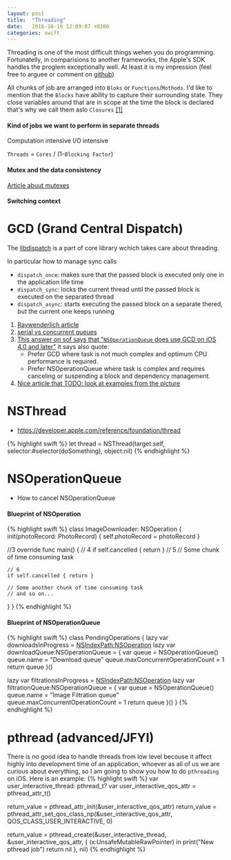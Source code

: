 ```yaml
---
layout: post
title:  "Threading"
date:   2016-10-19 12:09:07 +0200
categories: swift
---
```


Threading is one of the most difficult things wehen you do programming. Fortunatelly, in comparisions to another frameworks, the Apple's SDK handles the proglem exceptionally well. At least it is my impression (feel free to arguee or comment on [github](https://github.com/artur-gurgul/artur-gurgul.markdown/issues/1))

All chunks of job are arranged into `Bloks` or `Functions`/`Mothods`. I'd like to mention that the `Blocks` have ability to capture their surrounding state. They close variables around that are in scope at the time the block is declared that's why we call them aslo `Closures` [[1]](http://pragmaticstudio.com/blog/2010/7/28/ios4-blocks-1)

#### Kind of jobs we want to perform in separate threads
Computation intensive
I/O intensive

`Threads` = `Cores` / (1-`Blocking Factor`)



#### Mutex and the data consistency

[Article abuut mutexes](https://www.cocoawithlove.com/blog/2016/06/02/threads-and-mutexes.html)

#### Switching context


# GCD (Grand Central Dispatch)
The [libdispatch](https://github.com/apple/swift-corelibs-libdispatch) is a part of core library wchich takes care about threading. 

In particular how to manage sync calls


* `dispatch_once`: makes sure that the passed block is executed only one in the application life time
* `dispatch_sync`: locks the current thread until the passed block is executed on the separated thread
* `dispatch_async`: starts executing the passed block on a separate thered, but the current one keeps running

1. [Raywenderlich article](https://www.raywenderlich.com/60749/grand-central-dispatch-in-depth-part-1)
2. [serial vs concurrent queues](https://developer.apple.com/library/content/documentation/General/Conceptual/ConcurrencyProgrammingGuide/OperationQueues/OperationQueues.html)
3. [This answer on sof says that "`NSOperationQueue` does use GCD on iOS 4.0 and later"](http://stackoverflow.com/questions/7078658/operation-queue-vs-dispatch-queue-for-ios-application)
it says also quote:
	* Prefer GCD where task is not much complex and optimum CPU performance is required.
	* Prefer NSOperationQueue where task is complex and requires canceling or suspending a block and dependency management.	
4. [Nice article that TODO: look at examples from the picture](http://www.appcoda.com/ios-concurrency/)

# NSThread 
* https://developer.apple.com/reference/foundation/thread

{% highlight swift %}
let thread = NSThread(target:self, selector:#selector(doSomething), object:nil)
{% endhighlight %}
# NSOperationQueue

* How to cancel NSOperationQueue



#### Blueprint of NSOperation
{% highlight swift %}
class ImageDownloader: NSOperation {
  init(photoRecord: PhotoRecord) {
    self.photoRecord = photoRecord
  }
 
  //3
  override func main() {
    // 4
    if self.cancelled { return }
    // 5
    // Some chunk of time consuming task
 
    // 6
    if self.cancelled { return }
 
    // Some another chunk of time consuming task
	// and so on...
  }
}
{% endhighlight %}

#### Blueprint of NSOperationQueue

{% highlight swift %}
class PendingOperations {
  lazy var downloadsInProgress = [NSIndexPath:NSOperation]()
  lazy var downloadQueue:NSOperationQueue = {
    var queue = NSOperationQueue()
    queue.name = "Download queue"
    queue.maxConcurrentOperationCount = 1
    return queue
    }()
 
  lazy var filtrationsInProgress = [NSIndexPath:NSOperation]()
  lazy var filtrationQueue:NSOperationQueue = {
    var queue = NSOperationQueue()
    queue.name = "Image Filtration queue"
    queue.maxConcurrentOperationCount = 1
    return queue
    }()
}
{% endhighlight %}

# pthread (advanced/JFYI)
There is no good idea to handle threads from low level becouse it affect highly into development time of an application, whoever as all of us we are curious about everything, so I am going to show you how to do `pthreading` on iOS. Here is an example:
{% highlight swift %}
var user_interactive_thread: pthread_t?
var user_interactive_qos_attr = pthread_attr_t()

return_value = pthread_attr_init(&user_interactive_qos_attr)
return_value = pthread_attr_set_qos_class_np(&user_interactive_qos_attr, QOS_CLASS_USER_INTERACTIVE, 0)

return_value = pthread_create(&user_interactive_thread, &user_interactive_qos_attr, { (x:UnsafeMutableRawPointer) in
	print("New pthread job")
	return nil
}, nil)
{% endhighlight %}
